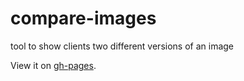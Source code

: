 # compare-images
tool to show clients two different versions of an image

View it on [gh-pages](http://eliwilliamson.github.io/compare-images).
